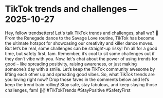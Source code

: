 # TikTok trends and challenges — 2025-10-27

Hey, fellow trendsetters! Let's talk TikTok trends and challenges, shall we? 🌟 From the Renegade dance to the Savage Love routine, TikTok has become the ultimate hotspot for showcasing our creativity and killer dance moves. But let’s be real, some challenges can be straight-up risky! I’m all for a good time, but safety first, fam. Remember, it’s cool to sit some challenges out if they don’t vibe with you. Now, let's chat about the power of using trends for good – like spreading positivity, raising awareness, or just making someone’s day with a smile. Let’s keep the TikTok community awesome by lifting each other up and spreading good vibes. So, what TikTok trends are you loving right now? Drop those faves in the comments below and let’s keep the trend train rolling! Stay safe, stay fabulous, and keep slaying those challenges, fam! 🌟✌️ #TikTokTrends #StayPositive #SafetyFirst